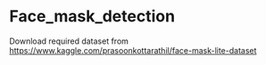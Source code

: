 # Face_mask_detection
Download required dataset from https://www.kaggle.com/prasoonkottarathil/face-mask-lite-dataset
